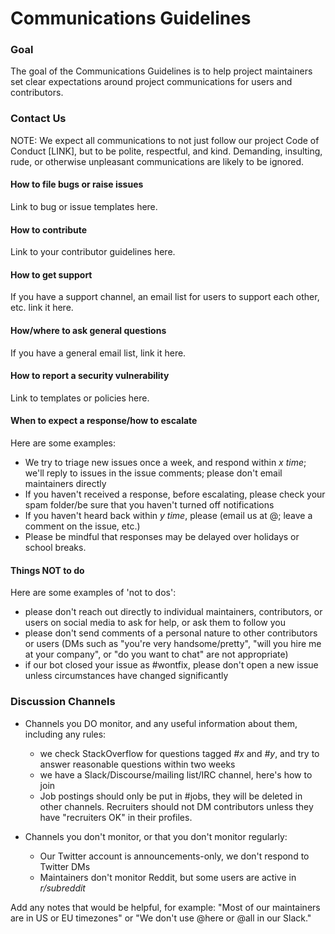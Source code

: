 
# Communications Guidelines


### Goal

The goal of the Communications Guidelines is to help project maintainers set clear expectations around project communications for users and contributors.

### Contact Us

NOTE: We expect all communications to not just follow our project Code of Conduct [LINK], but to be polite, respectful, and kind. Demanding, insulting, rude, or otherwise unpleasant communications are likely to be ignored.

#### How to file bugs or raise issues

Link to bug or issue templates here.

#### How to contribute

Link to your contributor guidelines here.

#### How to get support

If you have a support channel, an email list for users to support each other, etc. link it here.

#### How/where to ask general questions

If you have a general email list, link it here.

#### How to report a security vulnerability

Link to templates or policies here.

#### When to expect a response/how to escalate

Here are some examples:

* We try to triage new issues once a week, and respond within _x time_; we'll reply to issues in the issue comments; please don't email maintainers directly
* If you haven't received a response, before escalating, please check your spam folder/be sure that you haven't turned off notifications
* If you haven't heard back within _y time_, please (email us at @; leave a comment on the issue, etc.)
* Please be mindful that responses may be delayed over holidays or school breaks. 

#### Things NOT to do

Here are some examples of 'not to dos': 

* please don't reach out directly to individual maintainers, contributors, or users on social media to ask for help, or ask them to follow you
* please don't send comments of a personal nature to other contributors or users (DMs such as "you're very handsome/pretty", "will you hire me at your company", or "do you want to chat" are not appropriate)
* if our bot closed your issue as #wontfix, please don't open a new issue unless circumstances have changed significantly

### Discussion Channels

* Channels you DO monitor, and any useful information about them, including any rules:  
	* we check StackOverflow for questions tagged _#x_ and _#y_, and try to answer reasonable questions within two weeks
	* we have a Slack/Discourse/mailing list/IRC channel, here's how to join
	* Job postings should only be put in #jobs, they will be deleted in other channels. Recruiters should not DM contributors unless they have "recruiters OK" in their profiles.

* Channels you don't monitor, or that you don't monitor regularly: 
	* Our Twitter account is announcements-only, we don't respond to Twitter DMs
	* Maintainers don't monitor Reddit, but some users are active in _r/subreddit_

Add any notes that would be helpful, for example: "Most of our maintainers are in US or EU timezones" or "We don't use @here or @all in our Slack."
	

